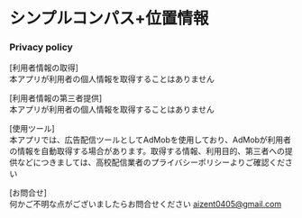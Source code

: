 
# シンプルコンパス+位置情報

###  Privacy policy


[利用者情報の取得]  
本アプリが利用者の個人情報を取得することはありません

[利用者情報の第三者提供]  
本アプリが利用者の個人情報を取得することはありません

[使用ツール]  
本アプリでは、広告配信ツールとしてAdMobを使用しており、AdMobが利用者の情報を自動取得する場合があります。取得する情報、利用目的、第三者への提供などにつきましては、高校配信業者のプライバシーポリシーよりご確認ください

[お問合せ]  
何かご不明な点がございましたらお問合せください
aizent0405@gmail.com
